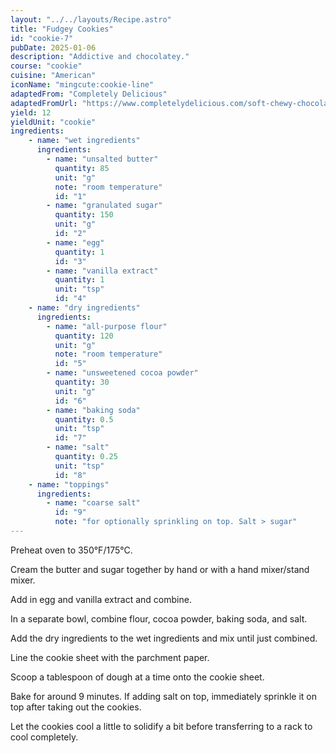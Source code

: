 ```yaml
---
layout: "../../layouts/Recipe.astro"
title: "Fudgey Cookies"
id: "cookie-7"
pubDate: 2025-01-06
description: "Addictive and chocolatey."
course: "cookie"
cuisine: "American"
iconName: "mingcute:cookie-line"
adaptedFrom: "Completely Delicious"
adaptedFromUrl: "https://www.completelydelicious.com/soft-chewy-chocolate-cookies/#recipe"
yield: 12
yieldUnit: "cookie"
ingredients:
    - name: "wet ingredients"
      ingredients:
        - name: "unsalted butter"
          quantity: 85
          unit: "g"
          note: "room temperature"
          id: "1"
        - name: "granulated sugar"
          quantity: 150
          unit: "g"
          id: "2"
        - name: "egg"
          quantity: 1
          id: "3"
        - name: "vanilla extract"
          quantity: 1
          unit: "tsp"
          id: "4"
    - name: "dry ingredients"
      ingredients:
        - name: "all-purpose flour"
          quantity: 120
          unit: "g"
          note: "room temperature"
          id: "5"
        - name: "unsweetened cocoa powder"
          quantity: 30
          unit: "g"
          id: "6"
        - name: "baking soda"
          quantity: 0.5
          unit: "tsp"
          id: "7"
        - name: "salt"
          quantity: 0.25
          unit: "tsp"
          id: "8"
    - name: "toppings"
      ingredients:
        - name: "coarse salt"
          id: "9"
          note: "for optionally sprinkling on top. Salt > sugar"
---
```

Preheat oven to 350°F/175°C.

Cream the <span class="ingredient" data-id="1">butter</span> and <span class="ingredient" data-id="2">sugar</span> together by hand or with a hand mixer/stand mixer.

Add in <span class="ingredient" data-id="3">egg</span> and <span class="ingredient" data-id="4">vanilla extract</span> and combine.

In a separate bowl, combine <span class="ingredient" data-id="5">flour</span>, <span class="ingredient" data-id="6">cocoa powder</span>, <span class="ingredient" data-id="7">baking soda</span>, and <span class="ingredient" data-id="8">salt</span>.

Add the dry ingredients to the wet ingredients and mix until just combined.

Line the cookie sheet with the parchment paper.

Scoop a tablespoon of dough at a time onto the cookie sheet.

Bake for around 9 minutes. If adding <span class="ingredient" data-id="9">salt</span> on top, immediately sprinkle it on top after taking out the cookies. 

Let the cookies cool a little to solidify a bit before transferring to a rack to cool completely.